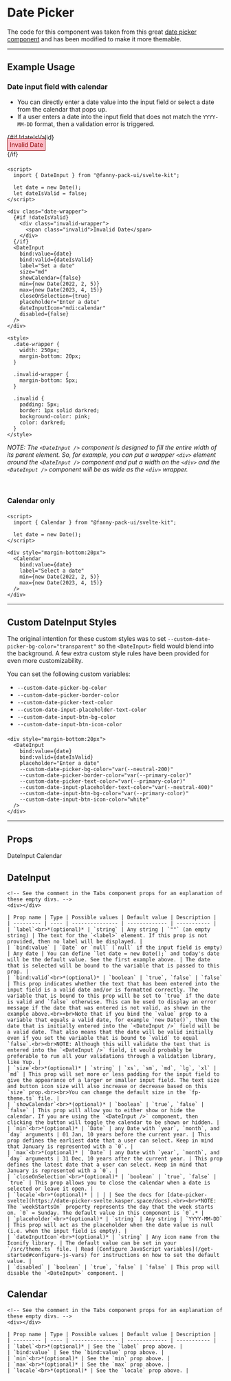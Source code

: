 <script lang="ts">
  import { Calendar, DateInput, TabsContainer, TabBar, Tab, TabPanel } from "/src/lib";

  let date = new Date();
  let dateIsValid = false;
</script>


# Date Picker

The code for this component was taken from this great [date picker component](https://github.com/probablykasper/date-picker-svelte) and has been modified to make it more themable.

---

## Example Usage

### Date input field with calendar
* You can directly enter a date value into the input field or select a date from the calendar that pops up. 
* If a user enters a date into the input field that does not match the `YYYY-MM-DD` format, then a validation error is triggered.

<div class="date-wrapper">
  {#if !dateIsValid}
    <div class="invalid-wrapper">
      <span class="invalid">Invalid Date</span>
    </div>
  {/if}
  <DateInput
    bind:value={date}
    bind:valid={dateIsValid}
    label="Set a date"
    size="md"
    showCalendar={false}
    min={new Date(2022, 2, 5)}
    max={new Date(2023, 4, 15)}
    closeOnSelection={true}
    placeholder="Enter a date"
    dateInputIcon="mdi:calendar"
    disabled={false}
  />
</div>

```svelte
<script>
  import { DateInput } from "@fanny-pack-ui/svelte-kit";

  let date = new Date();
  let dateIsValid = false;
</script>

<div class="date-wrapper">
  {#if !dateIsValid}
    <div class="invalid-wrapper">
      <span class="invalid">Invalid Date</span>
    </div>
  {/if}
  <DateInput
    bind:value={date}
    bind:valid={dateIsValid}
    label="Set a date"
    size="md"
    showCalendar={false}
    min={new Date(2022, 2, 5)}
    max={new Date(2023, 4, 15)}
    closeOnSelection={true}
    placeholder="Enter a date"
    dateInputIcon="mdi:calendar"
    disabled={false}
  />
</div>

<style>
  .date-wrapper {
    width: 250px;
    margin-bottom: 20px;
  }

  .invalid-wrapper {
    margin-bottom: 5px;
  }
  
  .invalid {
    padding: 5px;
    border: 1px solid darkred;
    background-color: pink;
    color: darkred;
  }
</style>
```

*NOTE: The `<DateInput />` component is designed to fill the entire width of its parent element. So, for example, you can put a wrapper `<div>` element around the `<DateInput />` component and put a width on the `<div>` and the `<DateInput />` component will be as wide as the `<div>` wrapper.*

<br>

### Calendar only

<div style="margin-bottom:20px">
  <Calendar
    bind:value={date}
    label="Select a date"
    min={new Date(2022, 2, 5)}
    max={new Date(2023, 4, 15)}
  />
</div>

```svelte
<script>
  import { Calendar } from "@fanny-pack-ui/svelte-kit";

  let date = new Date();
</script>

<div style="margin-bottom:20px">
  <Calendar
    bind:value={date}
    label="Select a date"
    min={new Date(2022, 2, 5)}
    max={new Date(2023, 4, 15)}
  />
</div>
```

---

## Custom DateInput Styles
The original intention for these custom styles was to set `--custom-date-picker-bg-color="transparent"` so the `<DateInput>` field would blend into the background. A few extra custom style rules have been provided for even more customizability.

You can set the following custom variables:
* `--custom-date-picker-bg-color`
* `--custom-date-picker-border-color`
* `--custom-date-picker-text-color`
* `--custom-date-input-placeholder-text-color`
* `--custom-date-input-btn-bg-color`
* `--custom-date-input-btn-icon-color`

<div style="margin-bottom:20px">
  <DateInput
    bind:value={date}
    bind:valid={dateIsValid}
    placeholder="Enter a date"
    --custom-date-picker-bg-color="var(--neutral-200)"
    --custom-date-picker-border-color="var(--primary-color)"
    --custom-date-picker-text-color="var(--primary-color)"
    --custom-date-input-placeholder-text-color="var(--neutral-400)"
    --custom-date-input-btn-bg-color="var(--primary-color)"
    --custom-date-input-btn-icon-color="white"
  />
</div>

```svelte
<div style="margin-bottom:20px">
  <DateInput
    bind:value={date}
    bind:valid={dateIsValid}
    placeholder="Enter a date"
    --custom-date-picker-bg-color="var(--neutral-200)"
    --custom-date-picker-border-color="var(--primary-color)"
    --custom-date-picker-text-color="var(--primary-color)"
    --custom-date-input-placeholder-text-color="var(--neutral-400)"
    --custom-date-input-btn-bg-color="var(--primary-color)"
    --custom-date-input-btn-icon-color="white"
  />
</div>
```

---

## Props

<TabsContainer>
  <TabBar>
    <Tab>DateInput</Tab>
    <Tab>Calendar</Tab>
  </TabBar>

  <TabPanel>
    <h2>DateInput</h2>

    <!-- See the comment in the Tabs component props for an explanation of these empty divs. -->
    <div></div>

    | Prop name | Type | Possible values | Default value | Description |
    | --------- | ---- | --------------- | ------------- | ----------- |
    | `label`<br>*(optional)* | `string` | Any string | `""` (an empty string) | The text for the `<label>` element. If this prop is not provided, then no label will be displayed. |
    | `bind:value` | `Date` or `null` (`null` if the input field is empty) | Any date | You can define `let date = new Date();` and today's date will be the default value. See the first example above. | The date that is selected will be bound to the variable that is passed to this prop. |
    | `bind:valid`<br>*(optional)* | `boolean` | `true`, `false` | `false` | This prop indicates whether the text that has been entered into the input field is a valid date and/or is formatted correctly. The variable that is bound to this prop will be set to `true` if the date is valid and `false` otherwise. This can be used to display an error message if the date that was entered is not valid, as shown in the example above.<br><br>Note that if you bind the `value` prop to a variable that equals a valid date, for example `new Date()`, then the date that is initially entered into the `<DateInput />` field will be a valid date. That also means that the date will be valid initially even if you set the variable that is bound to `valid` to equal `false`.<br><br>NOTE: Although this will validate the text that is entered into the `<DateInput />` field, it would probably be preferable to run all your validations through a validation library, like Yup. |
    | `size`<br>*(optional)* | `string` | `xs`, `sm`, `md`, `lg`, `xl` | `md` | This prop will set more or less padding for the input field to give the appearance of a larger or smaller input field. The text size and button icon size will also increase or decrease based on this `size` prop.<br><br>You can change the default size in the `fp-theme.ts` file. |
    | `showCalendar`<br>*(optional)* | `boolean` | `true`, `false` | `false` | This prop will allow you to either show or hide the calendar. If you are using the `<DateInput />` component, then clicking the button will toggle the calendar to be shown or hidden. |
    | `min`<br>*(optional)* | `Date` | any Date with `year`, `month`, and `day` arguments | 01 Jan, 10 years before the current year. | This prop defines the earliest date that a user can select. Keep in mind that January is represented with a `0`. |
    | `max`<br>*(optional)* | `Date` | any Date with `year`, `month`, and `day` arguments | 31 Dec, 10 years after the current year. | This prop defines the latest date that a user can select. Keep in mind that January is represented with a `0`. |
    | `closeOnSelection`<br>*(optional)* | `boolean` | `true`, `false` | `true` | This prop allows you to close the calendar when a date is selected or leave it open. |
    | `locale`<br>*(optional)* | | | | See the docs for [date-picker-svelte](https://date-picker-svelte.kasper.space/docs).<br><br>*NOTE: The `weekStartsOn` property represents the day that the week starts on. `0` = Sunday. The default value in this component is `0`.* |
    | `placeholder`<br>*(optional)* | `string` | Any string | `YYYY-MM-DD` | This prop will act as the placeholder when the date value is null (i.e. when the input field is empty). |
    | `dateInputIcon`<br>*(optional)* | `string` | Any icon name from the Iconify library. | The default value can be set in your `/src/theme.ts` file. | Read [Configure JavaScript variables](/get-started#configure-js-vars) for instructions on how to set the default value. |
    | `disabled` | `boolean` | `true`, `false` | `false` | This prop will disable the `<DateInput>` component. |
  </TabPanel>

  <TabPanel>
    <h2>Calendar</h2>

    <!-- See the comment in the Tabs component props for an explanation of these empty divs. -->
    <div></div>

    | Prop name | Type | Possible values | Default value | Description |
    | --------- | ---- | --------------- | ------------- | ----------- |
    | `label`<br>*(optional)* | See the `label` prop above. |
    | `bind:value` | See the `bind:value` prop above. |
    | `min`<br>*(optional)* | See the `min` prop above. |
    | `max`<br>*(optional)* | See the `max` prop above. |
    | `locale`<br>*(optional)* | See the `locale` prop above. |
  </TabPanel>
</TabsContainer>


<style>
  .date-wrapper {
    width: 250px;
    margin-bottom: 20px;
  }

  .invalid-wrapper {
    margin-bottom: 5px;
  }
  .invalid {
    padding: 5px;
    border: 1px solid darkred;
    background-color: pink;
    color: darkred;
  }
</style>
